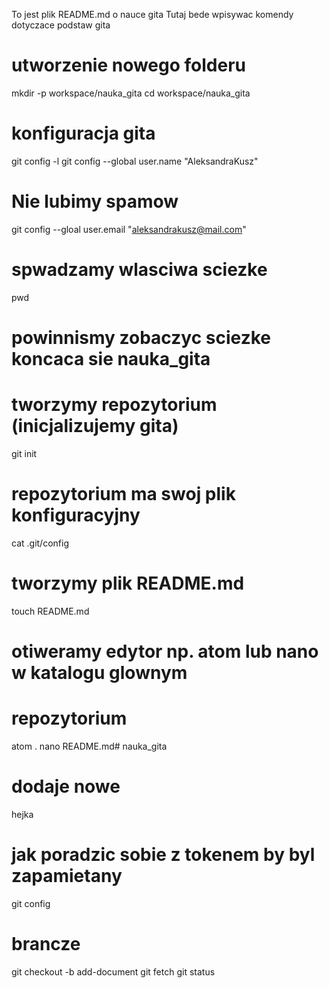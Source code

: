 To jest plik README.md o nauce gita
Tutaj bede wpisywac komendy dotyczace podstaw gita
# utworzenie nowego folderu
mkdir -p workspace/nauka_gita
cd workspace/nauka_gita

# konfiguracja gita
git config -l
git config --global user.name "AleksandraKusz"

# Nie lubimy spamow
git config --gloal user.email "aleksandrakusz@mail.com"

# spwadzamy wlasciwa sciezke
pwd
# powinnismy zobaczyc sciezke koncaca sie  nauka_gita

# tworzymy repozytorium (inicjalizujemy gita)
git init

# repozytorium ma swoj plik konfiguracyjny
cat .git/config
# tworzymy plik README.md
touch README.md
# otiweramy edytor np. atom lub nano w katalogu glownym
# repozytorium
atom .
nano README.md# nauka_gita

# dodaje nowe
hejka

# jak poradzic sobie z tokenem by byl zapamietany 
git config 

# brancze 
git checkout -b add-document
git fetch
git status



